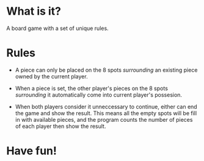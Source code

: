 # What is it?
A board game with a set of unique rules.

# Rules
* A piece can only be placed on the 8 spots *surrounding* an existing piece owned by the current player.

* When a piece is set, the other player's pieces on the 8 spots *surrounding* it automatically come into current player's possesion.

* When both players consider it unneccessary to continue, either can end the game and show the result. This means all the empty spots will be fill in with available pieces, and the program counts the number of pieces of each player then show the result.

# Have fun!
